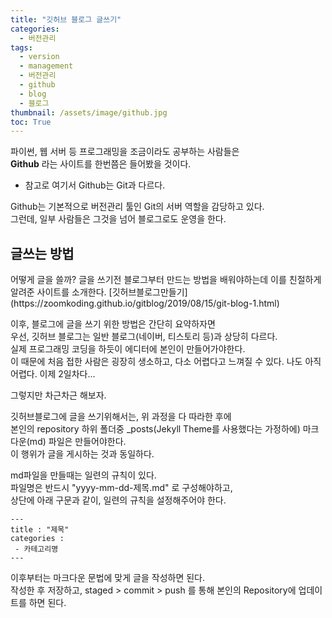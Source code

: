```yaml
---
title: "깃허브 블로그 글쓰기"
categories:
  - 버전관리
tags:
  - version
  - management
  - 버전관리
  - github
  - blog
  - 블로그
thumbnail: /assets/image/github.jpg
toc: True
---
```


파이썬, 웹 서버 등 프로그래밍을 조금이라도 공부하는 사람들은  
**Github** 라는 사이트를 한번쯤은 들어봤을 것이다.  
 * 참고로 여기서 Github는 Git과 다르다.


Github는 기본적으로 버전관리 툴인 Git의 서버 역할을 감당하고 있다.    
그런데, 일부 사람들은 그것을 넘어 블로그로도 운영을 한다.

<h2>글쓰는 방법</h2>
어떻게 글을 쓸까? 글을 쓰기전 블로그부터 만드는 방법을 배워야하는데  
이를 친절하게 알려준 사이트를 소개한다.  
[깃허브블로그만들기](https://zoomkoding.github.io/gitblog/2019/08/15/git-blog-1.html)


이후, 블로그에 글을 쓰기 위한 방법은 간단히 요약하자면  
우선, 깃허브 블로그는 일반 블로그(네이버, 티스토리 등)과 상당히 다르다.  
실제 프로그래밍 코딩을 하듯이 에디터에 본인이 만들어가야한다.  
이 때문에 처음 접한 사람은 굉장히 생소하고, 다소 어렵다고 느껴질 수 있다. 나도 아직 어렵다. 이제 2일차다...


그렇지만 차근차근 해보자.


깃허브블로그에 글을 쓰기위해서는, 위 과정을 다 따라한 후에  
본인의 repository 하위 폴더중 _posts(Jekyll Theme를 사용했다는 가정하에) 마크다운(md) 파일은 만들어야한다.  
이 행위가 글을 게시하는 것과 동일하다.  


md파일을 만들때는 일련의 규칙이 있다.  
파일명은 반드시 "yyyy-mm-dd-제목.md" 로 구성해야하고,  
상단에 아래 구문과 같이, 일련의 규칙을 설정해주어야 한다. 

~~~
---
title : "제목"  
categories :  
 - 카테고리명  
---
~~~

이후부터는 마크다운 문법에 맞게 글을 작성하면 된다.     
작성한 후 저장하고, staged > commit > push 를 통해 본인의 Repository에 업데이트를 하면 된다.

